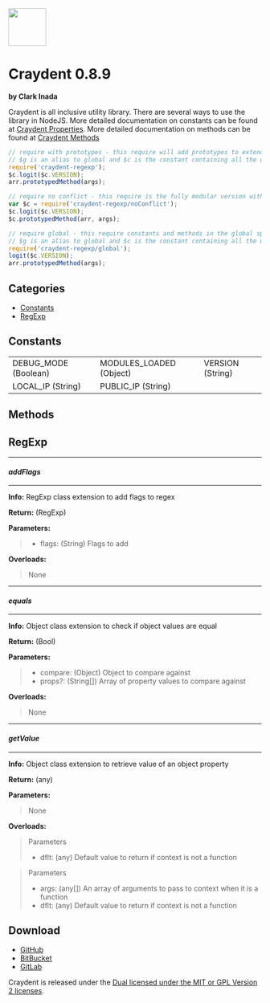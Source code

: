 <img src="http://craydent.com/JsonObjectEditor/img/svgs/craydent-logo.svg" width=75 height=75/>

# Craydent 0.8.9
**by Clark Inada**

Craydent is all inclusive utility library.  There are several ways to use the library in NodeJS.
More detailed documentation on constants can be found at [Craydent Properties](http://www.craydent.com/JsonObjectEditor/docs.html#/property/CraydentNode).
More detailed documentation on methods can be found at [Craydent Methods](http://www.craydent.com/JsonObjectEditor/docs.html#/method/CraydentNode)

```js
// require with prototypes - this require will add prototypes to extend classes and add two constants ($c, $g) to the global space.
// $g is an alias to global and $c is the constant containing all the utility methods and properties.
require('craydent-regexp');
$c.logit($c.VERSION);
arr.prototypedMethod(args);
```

```js
// require no conflict - this require is the fully modular version with no global constants, prototypes, or methods.
var $c = require('craydent-regexp/noConflict');
$c.logit($c.VERSION);
$c.prototypedMethod(arr, args);
```

```js
// require global - this require constants and methods in the global space and add prototypes to extend classes.
// $g is an alias to global and $c is the constant containing all the utility methods and properties.
require('craydent-regexp/global');
logit($c.VERSION);
arr.prototypedMethod(args);
```

## Categories

* [Constants](#markdown-header-constants)
* [RegExp](#markdown-header-regexp)

<a name='markdown-header-constants'></a>
## Constants

| | | |
| ----- | ----- | ----- |
| DEBUG_MODE (Boolean) |MODULES_LOADED (Object) |VERSION (String) |
LOCAL_IP (String) |PUBLIC_IP (String) |


## Methods

<a name='markdown-header-regexp'></a>
## RegExp

*** 
#### _addFlags_ 
***

**Info:** RegExp class extension to add flags to regex

**Return:** (RegExp)

**Parameters:**

>* flags: (String) Flags to add

**Overloads:**

>None

*** 
#### _equals_ 
***

**Info:** Object class extension to check if object values are equal

**Return:** (Bool)

**Parameters:**

>* compare: (Object) Object to compare against
>* props?: (String[]) Array of property values to compare against

**Overloads:**

>None

*** 
#### _getValue_ 
***

**Info:** Object class extension to retrieve value of an object property

**Return:** (any)

**Parameters:**

>None

**Overloads:**

>Parameters
>* dflt: (any) Default value to return if context is not a function

>Parameters
>* args: (any[]) An array of arguments to pass to context when it is a function
>* dflt: (any) Default value to return if context is not a function




## Download

 * [GitHub](https://github.com/craydent/node-library)
 * [BitBucket](https://bitbucket.org/craydent/node-library)
 * [GitLab](https://gitlab.com/craydent/node-library)

Craydent is released under the [Dual licensed under the MIT or GPL Version 2 licenses](http://craydent.com/license).<br>